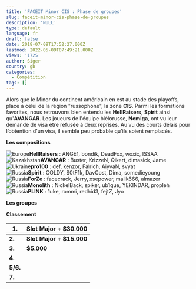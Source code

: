 ```yaml
---
title: 'FACEIT Minor CIS : Phase de groupes'
slug: faceit-minor-cis-phase-de-groupes
description: 'NULL'
type: default
language: fr
draft: false
date: 2018-07-09T17:52:27.000Z
lastmod: 2022-05-09T07:49:21.000Z
views: '1725'
author: Siger
country: gb
categories:
  - Compétition
tags: []
---
```

Alors que le Minor du continent américain en est au stade des playoffs, place à celui de la région "russophone", la zone **CIS**. Parmi les formations favorites, nous retrouvons bien entendu les **HellRaisers**, **Spirit** ainsi qu'**AVANGAR**. Les joueurs de l'équipe biélorusse, **Nemiga**, ont vu leur demande de visa être refusée à deux reprises. Au vu des courts délais pour l’obtention d'un visa, il semble peu probable qu'ils soient remplacés.

**Les compositions**

![Europe](/images/countries/eu.svg)⁠**HellRaisers** : ANGE1, bondik, DeadFox, woxic, ISSAA  
![Kazakhstan](/images/countries/kz.svg)⁠**AVANGAR** : Buster, KrizzeN, Qikert, dimasick, Jame  
![Ukraine](/images/countries/ua.svg)⁠**pro100** : def, kenzor, Falrich, AiyvaN, svyat  
![Russia](/images/countries/ru.svg)⁠**Spirit** : COLDY, S0tF1k, DavCost, Dima, somedieyoung  
![Russia](/images/countries/ru.svg)⁠**ForZe** : facecrack, Jerry, xsepower, malik666, almazer  
![Russia](/images/countries/ru.svg)⁠**Monolith** : NickelBack, spiker, ub1que, YEKINDAR, propleh  
![Russia](/images/countries/ru.svg)⁠**PLINK** : 1uke, rommi, redhid3, fejtZ, Jyo

**Les groupes**

**Classement**

| **1.**   | **Slot Major + $30.000** |
| -------- | ------------------------ |
| **2.**   | **Slot Major + $15.000** |
| **3.**   | **$5.000**               |
| **4.**   |                          |
| **5/6.** |                          |
| **7.**   |                          |
